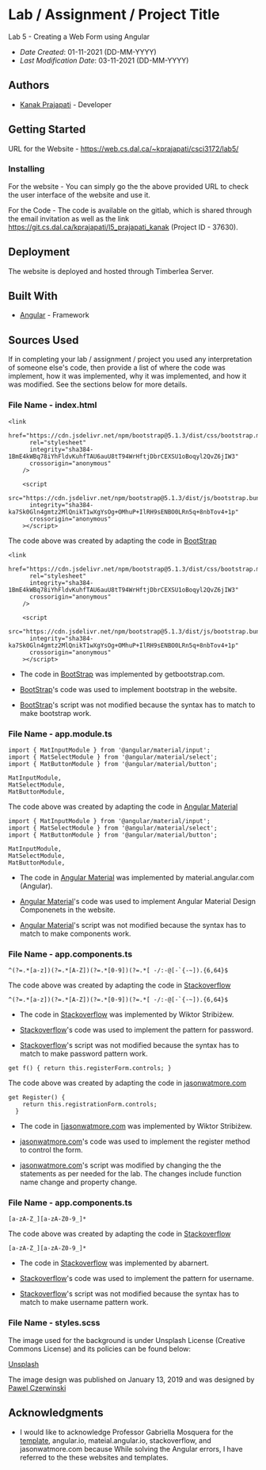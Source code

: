 <!--- The following README.md sample file was adapted from https://gist.github.com/PurpleBooth/109311bb0361f32d87a2#file-readme-template-md by Gabriella Mosquera for academic use --->
<!--- You may delete any comments in this sample README.md file. If needing to use as a .txt file then simply delete all comments, edit as needed, and save as a README.txt file --->

# Lab / Assignment / Project Title

Lab 5 - Creating a Web Form using Angular

- _Date Created_: 01-11-2021 (DD-MM-YYYY)
- _Last Modification Date_: 03-11-2021 (DD-MM-YYYY)

## Authors

- [Kanak Prajapati](kn436428@dal.ca) - Developer

## Getting Started

URL for the Website - https://web.cs.dal.ca/~kprajapati/csci3172/lab5/

### Installing

For the website - You can simply go the the above provided URL to check the user interface of the website and use it.

For the Code - The code is available on the gitlab, which is shared through the email invitation as well as the link https://git.cs.dal.ca/kprajapati/l5_prajapati_kanak (Project ID - 37630).

## Deployment

The website is deployed and hosted through Timberlea Server.

## Built With

<!--- Provide a list of the frameworks used to build this application, your list should include the name of the framework used, the url where the framework is available for download and what the framework was used for, see the example below --->

- [Angular](https://angular.io/) - Framework

## Sources Used

If in completing your lab / assignment / project you used any interpretation of someone else's code, then provide a list of where the code was implement, how it was implemented, why it was implemented, and how it was modified. See the sections below for more details.

### File Name - index.html

```
<link
      href="https://cdn.jsdelivr.net/npm/bootstrap@5.1.3/dist/css/bootstrap.min.css"
      rel="stylesheet"
      integrity="sha384-1BmE4kWBq78iYhFldvKuhfTAU6auU8tT94WrHftjDbrCEXSU1oBoqyl2QvZ6jIW3"
      crossorigin="anonymous"
    />

    <script
      src="https://cdn.jsdelivr.net/npm/bootstrap@5.1.3/dist/js/bootstrap.bundle.min.js"
      integrity="sha384-ka7Sk0Gln4gmtz2MlQnikT1wXgYsOg+OMhuP+IlRH9sENBO0LRn5q+8nbTov4+1p"
      crossorigin="anonymous"
    ></script>
```

The code above was created by adapting the code in [BootStrap](https://getbootstrap.com/docs/5.1/getting-started/introduction/)

```
<link
      href="https://cdn.jsdelivr.net/npm/bootstrap@5.1.3/dist/css/bootstrap.min.css"
      rel="stylesheet"
      integrity="sha384-1BmE4kWBq78iYhFldvKuhfTAU6auU8tT94WrHftjDbrCEXSU1oBoqyl2QvZ6jIW3"
      crossorigin="anonymous"
    />

    <script
      src="https://cdn.jsdelivr.net/npm/bootstrap@5.1.3/dist/js/bootstrap.bundle.min.js"
      integrity="sha384-ka7Sk0Gln4gmtz2MlQnikT1wXgYsOg+OMhuP+IlRH9sENBO0LRn5q+8nbTov4+1p"
      crossorigin="anonymous"
    ></script>
```

- The code in [BootStrap](https://getbootstrap.com/docs/5.1/getting-started/introduction/) was implemented by getbootstrap.com.

- [BootStrap](https://getbootstrap.com/docs/5.1/getting-started/introduction/)'s code was used to implement bootstrap in the website.

- [BootStrap](https://getbootstrap.com/docs/5.1/getting-started/introduction/)'s script was not modified because the syntax has to match to make bootstrap work.

### File Name - app.module.ts

```
import { MatInputModule } from '@angular/material/input';
import { MatSelectModule } from '@angular/material/select';
import { MatButtonModule } from '@angular/material/button';

MatInputModule,
MatSelectModule,
MatButtonModule,
```

The code above was created by adapting the code in [Angular Material](https://material.angular.io/components/)

```
import { MatInputModule } from '@angular/material/input';
import { MatSelectModule } from '@angular/material/select';
import { MatButtonModule } from '@angular/material/button';

MatInputModule,
MatSelectModule,
MatButtonModule,
```

- The code in [Angular Material](https://material.angular.io/components/) was implemented by material.angular.com (Angular).

- [Angular Material](https://material.angular.io/components/)'s code was used to implement Angular Material Design Componenets in the website.

- [Angular Material](https://material.angular.io/components/)'s script was not modified because the syntax has to match to make components work.

### File Name - app.components.ts

```
^(?=.*[a-z])(?=.*[A-Z])(?=.*[0-9])(?=.*[ -/:-@[-`{-~]).{6,64}$
```

The code above was created by adapting the code in [Stackoverflow](https://stackoverflow.com/questions/30299464/pattern-password-javascript)

```
^(?=.*[a-z])(?=.*[A-Z])(?=.*[0-9])(?=.*[ -/:-@[-`{-~]).{6,64}$
```

- The code in [Stackoverflow](https://stackoverflow.com/questions/30299464/pattern-password-javascript) was implemented by Wiktor Stribiżew.

- [Stackoverflow](https://stackoverflow.com/questions/30299464/pattern-password-javascript)'s code was used to implement the pattern for password.

- [Stackoverflow](https://material.angular.io/components/)'s script was not modified because the syntax has to match to make password pattern work.

```
get f() { return this.registerForm.controls; }
```

The code above was created by adapting the code in [jasonwatmore.com](https://jasonwatmore.com/post/2019/05/22/angular-7-tutorial-part-5-registration-form-user-service)

```
get Register() {
    return this.registrationForm.controls;
  }
```

- The code in [[jasonwatmore.com](https://jasonwatmore.com/post/2019/05/22/angular-7-tutorial-part-5-registration-form-user-service) was implemented by Wiktor Stribiżew.

- [jasonwatmore.com](https://jasonwatmore.com/post/2019/05/22/angular-7-tutorial-part-5-registration-form-user-service)'s code was used to implement the register method to control the form.

- [jasonwatmore.com](https://jasonwatmore.com/post/2019/05/22/angular-7-tutorial-part-5-registration-form-user-service)'s script was modified by changing the the statements as per needed for the lab. The changes include function name change and property change.

### File Name - app.components.ts

```
[a-zA-Z_][a-zA-Z0-9_]*
```

The code above was created by adapting the code in [Stackoverflow](https://stackoverflow.com/questions/26596297/regex-not-beginning-with-number)

```
[a-zA-Z_][a-zA-Z0-9_]*
```

- The code in [Stackoverflow](https://stackoverflow.com/questions/26596297/regex-not-beginning-with-number) was implemented by abarnert.

- [Stackoverflow](https://stackoverflow.com/questions/26596297/regex-not-beginning-with-number)'s code was used to implement the pattern for username.

- [Stackoverflow](https://stackoverflow.com/questions/26596297/regex-not-beginning-with-number)'s script was not modified because the syntax has to match to make username pattern work.

### File Name - styles.scss

The image used for the background is under Unsplash License (Creative Commons License) and its policies can be found below:

[Unsplash](https://unsplash.com/license)

The image design was published on January 13, 2019 and was designed by [Pawel Czerwinski](https://unsplash.com/photos/QY9LOl9eZ9w)

## Acknowledgments

- I would like to acknowledge Professor Gabriella Mosquera for the [template](https://dal.brightspace.com/d2l/le/content/185370/viewContent/2678574/View), angular.io, mateial.angular.io, stackoverflow, and jasonwatmore.com because While solving the Angular errors, I have referred to the these websites and templates.
